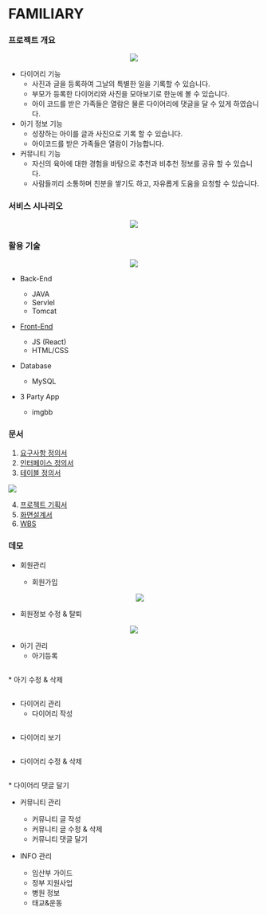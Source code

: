 # FAMILIARY

### 프로젝트 개요
<p align="center">
  <img src="https://github.com/iconew123/familiary-server/assets/163233482/51f137e0-d89f-484e-b887-d7ef9c6838a5">
</p>


* 다이어리 기능
  * 사진과 글을 등록하여 그날의 특별한 일을 기록할 수 있습니다.
  * 부모가 등록한 다이어리와 사진을 모아보기로 한눈에 볼 수 있습니다.
  * 아이 코드를 받은 가족들은 열람은 물론 다이어리에 댓글을 달 수 있게 하였습니다.
* 아기 정보 기능
  * 성장하는 아이를 글과 사진으로 기록 할 수 있습니다.
  * 아이코드를 받은 가족들은 열람이 가능합니다.  
* 커뮤니티 기능
  * 자신의 육아에 대한 경험을 바탕으로 추천과 비추천 정보를 공유 할 수 있습니다.
  * 사람들끼리 소통하며 친분을 쌓기도 하고, 자유롭게 도움을 요청할 수 있습니다.

### 서비스 시나리오
<p align="center">
  <img src="https://github.com/iconew123/familiary-server/assets/163233482/8af92b4c-9cc4-439d-ba7f-7e4ee0aab9ed">
</p>


### 활용 기술
<p align="center">
  <img src="https://github.com/iconew123/familiary-server/assets/163233482/b5a9102e-2402-4aa3-887a-f9bb8e6bc3ae">
</p>

* Back-End
  *  JAVA
  *  Servlel
  *  Tomcat
* [Front-End](https://github.com/iconew123/familiary.git)
  * JS (React)
  * HTML/CSS
* Database
  * MySQL

* 3 Party App
  * imgbb


### 문서
1. [요구사항 정의서](https://docs.google.com/spreadsheets/d/1rbcw7myThzqLoL2FxhxpT_1o7t-XeOQS_jAKuTZBYmY/edit?usp=drive_link)
2. [인터페이스 정의서](https://docs.google.com/spreadsheets/d/1LbNl-WeZ9B9Y3sj1i3FLD27nFV7FWz2WmgviOELu5-8/edit?usp=drive_link)
3. [테이블 정의서](https://docs.google.com/spreadsheets/d/1JYVlx6xnDEShnV2gC2NdtsCRumgcWUS1kBApFnKXUSc/edit?usp=drive_link)
   <p align="center">
  <img src="https://github.com/iconew123/familiary-server/assets/163233482/612b5fb2-c396-4921-bf50-17a8bbb64836">
</p>


4. [프로젝트 기획서](https://drive.google.com/file/d/10bvzlfkyeM6y1bJCUw26Z2F1ZyjxQp8o/view?usp=drive_link
)
5. [화면설계서](https://drive.google.com/file/d/1E_uTQvctvmOBdXes3DbKaJ13d_8YqUut/view?usp=drive_link)
6. [WBS](https://docs.google.com/spreadsheets/d/128qu0fl6bdxIbF27ZLxJ9pl_UIwAxATd7azqcxNJEhE/edit?usp=drive_link)

### 데모
* 회원관리
      
  * 회원가입<br/>
   <p align="center">
  <img src="https://github.com/iconew123/familiary-server/assets/163233482/d9899d35-a681-4fae-886d-97b52f1a1969">
</p>

  * 회원정보 수정 & 탈퇴<br/>
   <p align="center">
  <img src="https://github.com/iconew123/familiary-server/assets/163233482/cedcf5c7-fe40-4403-be1e-ab957c4375db">
</p>

* 아기 관리
  * 아기등록<br/>
 <p align="center">
  <img src="">
</p>
  * 아기 수정 & 삭제<br/>
 <p align="center">
  <img src="">

* 다이어리 관리
  * 다이어리 작성<br/>
 <p align="center">
  <img src="">
</p>

  * 다이어리 보기<br/>
 <p align="center">
  <img src="">
</p>

  * 다이어리 수정 & 삭제  <br/>
 <p align="center">
  <img src="">
</p>
  * 다이어리 댓글 달기

* 커뮤니티 관리
  * 커뮤니티 글 작성 
  * 커뮤니티 글 수정 & 삭제
  * 커뮤니티 댓글 달기

* INFO 관리
  * 임산부 가이드
  * 정부 지원사업
  * 병원 정보
  * 태교&운동

